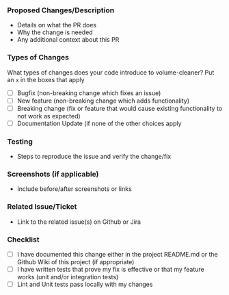 ### Proposed Changes/Description 

- Details on what the PR does
- Why the change is needed 
- Any additional context about this PR

### Types of Changes

What types of changes does your code introduce to volume-cleaner? Put an `x` in the boxes that apply 

- [ ] Bugfix (non-breaking change which fixes an issue)
- [ ] New feature (non-breaking change which adds functionality)
- [ ] Breaking change (fix or feature that would cause existing functionality to not work as expected)
- [ ] Documentation Update (if none of the other choices apply

### Testing

- Steps to reproduce the issue and verify the change/fix

### Screenshots (if applicable) 

- Include before/after screenshots or links 

### Related Issue/Ticket

- Link to the related issue(s) on Github or Jira

### Checklist

- [ ] I have documented this change either in the project README.md or the Github Wiki of this project (if appropriate)
- [ ] I have written tests that prove my fix is effective or that my feature works (unit and/or integration tests)
- [ ] Lint and Unit tests pass locally with my changes
